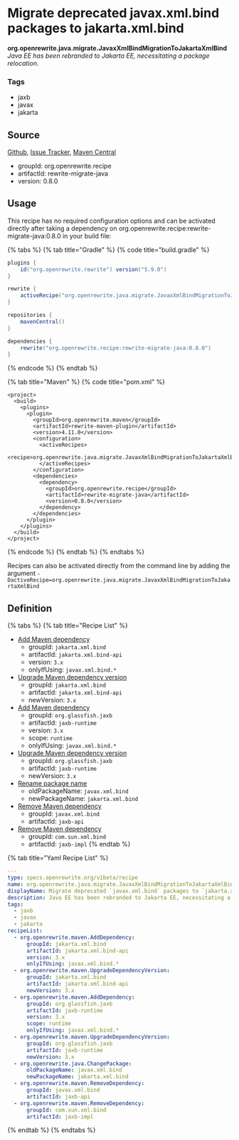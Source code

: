 # Migrate deprecated javax.xml.bind packages to jakarta.xml.bind

 **org.openrewrite.java.migrate.JavaxXmlBindMigrationToJakartaXmlBind** _Java EE has been rebranded to Jakarta EE, necessitating a package relocation._

### Tags

* jaxb
* javax
* jakarta

## Source

[Github](https://github.com/openrewrite/rewrite-migrate-java), [Issue Tracker](https://github.com/openrewrite/rewrite-migrate-java/issues), [Maven Central](https://search.maven.org/artifact/org.openrewrite.recipe/rewrite-migrate-java/0.8.0/jar)

* groupId: org.openrewrite.recipe
* artifactId: rewrite-migrate-java
* version: 0.8.0

## Usage

This recipe has no required configuration options and can be activated directly after taking a dependency on org.openrewrite.recipe:rewrite-migrate-java:0.8.0 in your build file:

{% tabs %}
{% tab title="Gradle" %}
{% code title="build.gradle" %}
```groovy
plugins {
    id("org.openrewrite.rewrite") version("5.9.0")
}

rewrite {
    activeRecipe("org.openrewrite.java.migrate.JavaxXmlBindMigrationToJakartaXmlBind")
}

repositories {
    mavenCentral()
}

dependencies {
    rewrite("org.openrewrite.recipe:rewrite-migrate-java:0.8.0")
}
```
{% endcode %}
{% endtab %}

{% tab title="Maven" %}
{% code title="pom.xml" %}
```markup
<project>
  <build>
    <plugins>
      <plugin>
        <groupId>org.openrewrite.maven</groupId>
        <artifactId>rewrite-maven-plugin</artifactId>
        <version>4.11.0</version>
        <configuration>
          <activeRecipes>
            <recipe>org.openrewrite.java.migrate.JavaxXmlBindMigrationToJakartaXmlBind</recipe>
          </activeRecipes>
        </configuration>
        <dependencies>
          <dependency>
            <groupId>org.openrewrite.recipe</groupId>
            <artifactId>rewrite-migrate-java</artifactId>
            <version>0.8.0</version>
          </dependency>
        </dependencies>
      </plugin>
    </plugins>
  </build>
</project>
```
{% endcode %}
{% endtab %}
{% endtabs %}

Recipes can also be activated directly from the command line by adding the argument `-DactiveRecipe=org.openrewrite.java.migrate.JavaxXmlBindMigrationToJakartaXmlBind`

## Definition

{% tabs %}
{% tab title="Recipe List" %}
* [Add Maven dependency](../../maven/adddependency.md)
  * groupId: `jakarta.xml.bind`
  * artifactId: `jakarta.xml.bind-api`
  * version: `3.x`
  * onlyIfUsing: `javax.xml.bind.*`
* [Upgrade Maven dependency version](../../maven/upgradedependencyversion.md)
  * groupId: `jakarta.xml.bind`
  * artifactId: `jakarta.xml.bind-api`
  * newVersion: `3.x`
* [Add Maven dependency](../../maven/adddependency.md)
  * groupId: `org.glassfish.jaxb`
  * artifactId: `jaxb-runtime`
  * version: `3.x`
  * scope: `runtime`
  * onlyIfUsing: `javax.xml.bind.*`
* [Upgrade Maven dependency version](../../maven/upgradedependencyversion.md)
  * groupId: `org.glassfish.jaxb`
  * artifactId: `jaxb-runtime`
  * newVersion: `3.x`
* [Rename package name](../changepackage.md)
  * oldPackageName: `javax.xml.bind`
  * newPackageName: `jakarta.xml.bind`
* [Remove Maven dependency](../../maven/removedependency.md)
  * groupId: `javax.xml.bind`
  * artifactId: `jaxb-api`
* [Remove Maven dependency](../../maven/removedependency.md)
  * groupId: `com.sun.xml.bind`
  * artifactId: `jaxb-impl`
{% endtab %}

{% tab title="Yaml Recipe List" %}
```yaml
---
type: specs.openrewrite.org/v1beta/recipe
name: org.openrewrite.java.migrate.JavaxXmlBindMigrationToJakartaXmlBind
displayName: Migrate deprecated `javax.xml.bind` packages to `jakarta.xml.bind`
description: Java EE has been rebranded to Jakarta EE, necessitating a package relocation.
tags:
  - jaxb
  - javax
  - jakarta
recipeList:
  - org.openrewrite.maven.AddDependency:
      groupId: jakarta.xml.bind
      artifactId: jakarta.xml.bind-api
      version: 3.x
      onlyIfUsing: javax.xml.bind.*
  - org.openrewrite.maven.UpgradeDependencyVersion:
      groupId: jakarta.xml.bind
      artifactId: jakarta.xml.bind-api
      newVersion: 3.x
  - org.openrewrite.maven.AddDependency:
      groupId: org.glassfish.jaxb
      artifactId: jaxb-runtime
      version: 3.x
      scope: runtime
      onlyIfUsing: javax.xml.bind.*
  - org.openrewrite.maven.UpgradeDependencyVersion:
      groupId: org.glassfish.jaxb
      artifactId: jaxb-runtime
      newVersion: 3.x
  - org.openrewrite.java.ChangePackage:
      oldPackageName: javax.xml.bind
      newPackageName: jakarta.xml.bind
  - org.openrewrite.maven.RemoveDependency:
      groupId: javax.xml.bind
      artifactId: jaxb-api
  - org.openrewrite.maven.RemoveDependency:
      groupId: com.sun.xml.bind
      artifactId: jaxb-impl
```
{% endtab %}
{% endtabs %}

